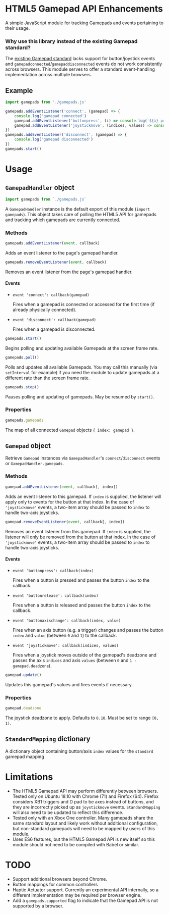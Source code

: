 # HTML5 Gamepad API Enhancements

A simple JavaScript module for tracking Gamepads and events pertaining to their usage.

### Why use this library instead of the existing Gamepad standard?

The [existing Gamepad standard](https://developer.mozilla.org/en-US/docs/Web/API/Gamepad_API/Using_the_Gamepad_API) lacks support for button/joystick events and `gamepadconnected`/`gamepaddisconnected` events do not work consistently across browsers. This module serves to offer a standard event-handling implementation across multiple browsers.

## Example ##

```javascript
import gamepads from './gamepads.js'

gamepads.addEventListener('connect', (gamepad) => {
    console.log('gamepad connected')
    gamepad.addEventListener('buttonpress', (i) => console.log(`${i} pressed`))
    gamepad.addEventListener('joystickmove', (indices, values) => console.log(`${indices} is ${values}`))
})
gamepads.addEventListener('disconnect', (gamepad) => {
    console.log('gamepad disconnected')
})
gamepads.start()
```

# Usage #

## `GamepadHandler` object ##

```javascript
import gamepads from `./gamepads.js`
```

A `GamepadHandler` instance is the default export of this module (`import gamepads`). This object takes care of polling the HTML5 API for gamepads and tracking which gamepads are currently connected.

### Methods ###

```javascript
gamepads.addEventListener(event, callback)
```

Adds an event listener to the page's gamepad handler.

```javascript
gamepads.removeEventListener(event, callback)
```

Removes an event listener from the page's gamepad handler.

#### Events ####

* `event 'connect': callback(gamepad)`

   Fires when a gamepad is connected or accessed for the first time (if already physically connected).

* `event 'disconnect': callback(gamepad)`

   Fires when a gamepad is disconnected.

```javascript
gamepads.start()
```

Begins polling and updating available Gamepads at the screen frame rate.

```javascript
gamepads.poll()
```

Polls and updates all available Gamepads. You may call this manually (via `setInterval` for example) if you need the module to update gamepads at a different rate than the screen frame rate.

```javascript
gamepads.stop()
```

Pauses polling and updating of gamepads. May be resumed by `start()`.

### Properties ###

```javascript
gamepads.gamepads
```

The map of all connected `Gamepad` objects `{ index: gamepad }`.

## `Gamepad` object ##

Retrieve `Gamepad` instances via `GamepadHandler`'s `connect`/`disconnect` events or `GamepadHandler.gamepads`.

### Methods ###

```javascript
gamepad.addEventListener(event, callback[, index])
```

Adds an event listener to this gamepad. If `index` is supplied, the listener will apply only to events for the button at that index. In the case of `'joystickmove'` events, a two-item array should be passed to `index` to handle two-axis joysticks.

```javascript
gamepad.removeEventListener(event, callback[, index])
```

Removes an event listener from this gamepad. If `index` is supplied, the listener will only be removed from the button at that index. In the case of `'joystickmove'` events, a two-item array should be passed to `index` to handle two-axis joysticks.

#### Events ####

* `event 'buttonpress': callback(index)`

   Fires when a button is pressed and passes the button `index` to the callback.

* `event 'buttonrelease': callback(index)`

   Fires when a button is released and passes the button `index` to the callback.

* `event 'buttonaxischange': callback(index, value)`

   Fires when an axis button (e.g. a trigger) changes and passes the button `index` and `value` (between `0` and `1`) to the callback.

* `event 'joystickmove': callback(indices, values)`

   Fires when a joystick moves outside of the gamepad's deadzone and passes the axis `indices` and axis `values` (between `0` and `1 - gamepad.deadzone`).

```javascript
gamepad.update()
```

Updates this gamepad's values and fires events if necessary.

### Properties ###

```javascript
gamepad.deadzone
```

The joystick deadzone to apply. Defaults to `0.10`. Must be set to range `[0, 1)`.

## `StandardMapping` dictionary ##

A dictionary object containing button/axis `index` values for the `standard` gamepad mapping



# Limitations #

* The HTML5 Gamepad API may perform differently between browsers. Tested only on Ubuntu 18.10 with Chrome (71) and Firefox (64). Firefox considers XB1 triggers and D pad to be axes instead of buttons, and they are incorrectly picked up as `joystickmove` events. `StandardMapping` will also need to be updated to reflect this difference.
* Tested only with an Xbox One controller. Many gamepads share the same standard layout and likely work without additional configuration, but non-standard gamepads will need to be mapped by users of this module.
* Uses ES6 features, but the HTML5 Gamepad API is new itself so this module should not need to be compiled with Babel or similar.

# TODO #

* Support additional browsers beyond Chrome.
* Button mappings for common controllers
* Haptic Actuator support. Currently an experimental API internally, so a different implementation may be required per browser engine.
* Add a `gamepads.supported` flag to indicate that the Gamepad API is not supported by a browser.